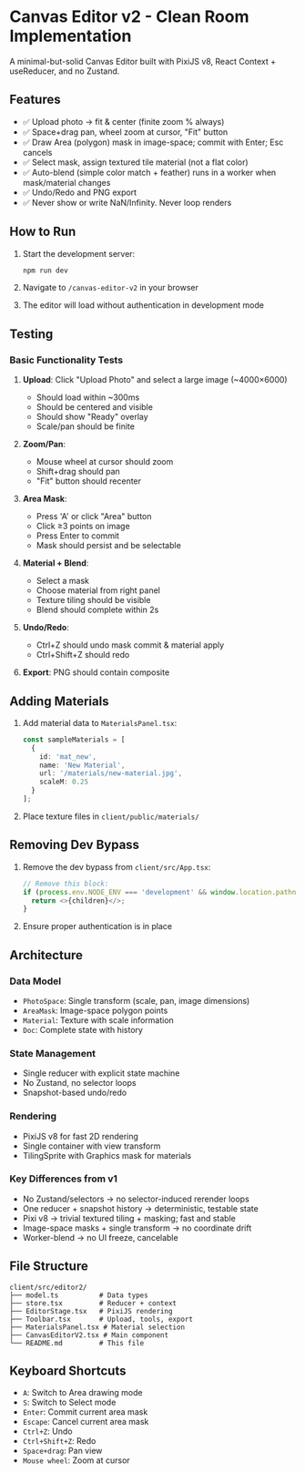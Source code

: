 # Canvas Editor v2 - Clean Room Implementation

A minimal-but-solid Canvas Editor built with PixiJS v8, React Context + useReducer, and no Zustand.

## Features

- ✅ Upload photo → fit & center (finite zoom % always)
- ✅ Space+drag pan, wheel zoom at cursor, "Fit" button
- ✅ Draw Area (polygon) mask in image-space; commit with Enter; Esc cancels
- ✅ Select mask, assign textured tile material (not a flat color)
- ✅ Auto-blend (simple color match + feather) runs in a worker when mask/material changes
- ✅ Undo/Redo and PNG export
- ✅ Never show or write NaN/Infinity. Never loop renders

## How to Run

1. Start the development server:
   ```bash
   npm run dev
   ```

2. Navigate to `/canvas-editor-v2` in your browser

3. The editor will load without authentication in development mode

## Testing

### Basic Functionality Tests

1. **Upload**: Click "Upload Photo" and select a large image (~4000×6000)
   - Should load within ~300ms
   - Should be centered and visible
   - Should show "Ready" overlay
   - Scale/pan should be finite

2. **Zoom/Pan**: 
   - Mouse wheel at cursor should zoom
   - Shift+drag should pan
   - "Fit" button should recenter

3. **Area Mask**:
   - Press 'A' or click "Area" button
   - Click ≥3 points on image
   - Press Enter to commit
   - Mask should persist and be selectable

4. **Material + Blend**:
   - Select a mask
   - Choose material from right panel
   - Texture tiling should be visible
   - Blend should complete within 2s

5. **Undo/Redo**:
   - Ctrl+Z should undo mask commit & material apply
   - Ctrl+Shift+Z should redo

6. **Export**: PNG should contain composite

## Adding Materials

1. Add material data to `MaterialsPanel.tsx`:
   ```typescript
   const sampleMaterials = [
     {
       id: 'mat_new',
       name: 'New Material',
       url: '/materials/new-material.jpg',
       scaleM: 0.25
     }
   ];
   ```

2. Place texture files in `client/public/materials/`

## Removing Dev Bypass

1. Remove the dev bypass from `client/src/App.tsx`:
   ```typescript
   // Remove this block:
   if (process.env.NODE_ENV === 'development' && window.location.pathname === '/canvas-editor-v2') {
     return <>{children}</>;
   }
   ```

2. Ensure proper authentication is in place

## Architecture

### Data Model
- `PhotoSpace`: Single transform (scale, pan, image dimensions)
- `AreaMask`: Image-space polygon points
- `Material`: Texture with scale information
- `Doc`: Complete state with history

### State Management
- Single reducer with explicit state machine
- No Zustand, no selector loops
- Snapshot-based undo/redo

### Rendering
- PixiJS v8 for fast 2D rendering
- Single container with view transform
- TilingSprite with Graphics mask for materials

### Key Differences from v1
- No Zustand/selectors → no selector-induced rerender loops
- One reducer + snapshot history → deterministic, testable state
- Pixi v8 → trivial textured tiling + masking; fast and stable
- Image-space masks + single transform → no coordinate drift
- Worker-blend → no UI freeze, cancelable

## File Structure

```
client/src/editor2/
├── model.ts          # Data types
├── store.tsx         # Reducer + context
├── EditorStage.tsx   # PixiJS rendering
├── Toolbar.tsx       # Upload, tools, export
├── MaterialsPanel.tsx # Material selection
├── CanvasEditorV2.tsx # Main component
└── README.md         # This file
```

## Keyboard Shortcuts

- `A`: Switch to Area drawing mode
- `S`: Switch to Select mode
- `Enter`: Commit current area mask
- `Escape`: Cancel current area mask
- `Ctrl+Z`: Undo
- `Ctrl+Shift+Z`: Redo
- `Space+drag`: Pan view
- `Mouse wheel`: Zoom at cursor
